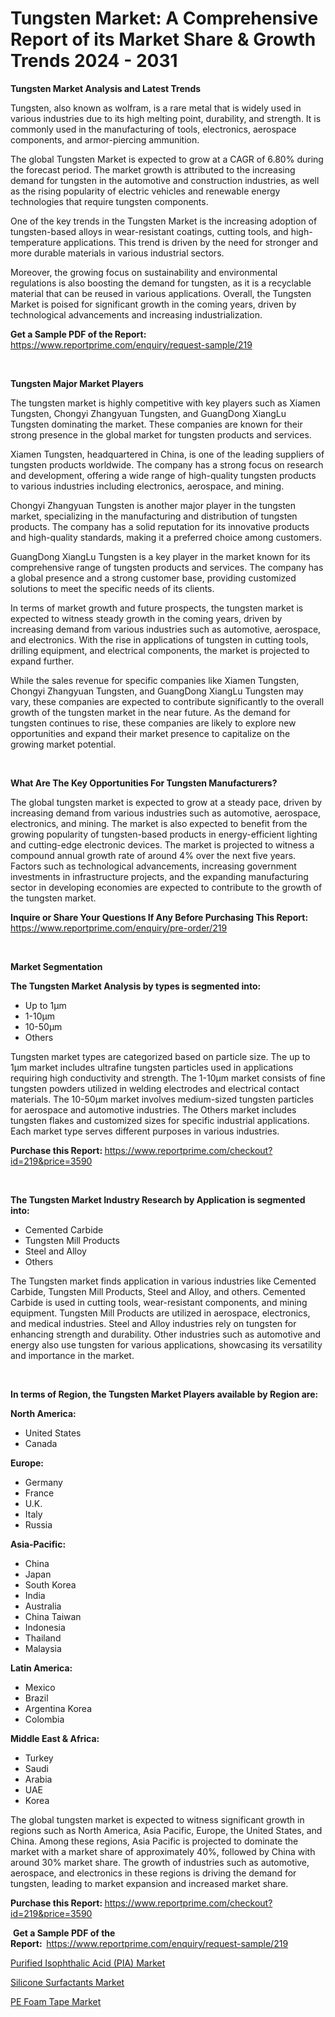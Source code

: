 <p><h1>Tungsten Market: A Comprehensive Report of its Market Share & Growth Trends 2024 - 2031</h1></p><p><strong>Tungsten Market Analysis and Latest Trends</strong></p>
<p><p>Tungsten, also known as wolfram, is a rare metal that is widely used in various industries due to its high melting point, durability, and strength. It is commonly used in the manufacturing of tools, electronics, aerospace components, and armor-piercing ammunition.</p><p>The global Tungsten Market is expected to grow at a CAGR of 6.80% during the forecast period. The market growth is attributed to the increasing demand for tungsten in the automotive and construction industries, as well as the rising popularity of electric vehicles and renewable energy technologies that require tungsten components.</p><p>One of the key trends in the Tungsten Market is the increasing adoption of tungsten-based alloys in wear-resistant coatings, cutting tools, and high-temperature applications. This trend is driven by the need for stronger and more durable materials in various industrial sectors.</p><p>Moreover, the growing focus on sustainability and environmental regulations is also boosting the demand for tungsten, as it is a recyclable material that can be reused in various applications. Overall, the Tungsten Market is poised for significant growth in the coming years, driven by technological advancements and increasing industrialization.</p></p>
<p><strong>Get a Sample PDF of the Report:&nbsp;</strong> <a href="https://www.reportprime.com/enquiry/request-sample/219">https://www.reportprime.com/enquiry/request-sample/219</a></p>
<p>&nbsp;</p>
<p><strong>Tungsten Major Market Players</strong></p>
<p><p>The tungsten market is highly competitive with key players such as Xiamen Tungsten, Chongyi Zhangyuan Tungsten, and GuangDong XiangLu Tungsten dominating the market. These companies are known for their strong presence in the global market for tungsten products and services.</p><p>Xiamen Tungsten, headquartered in China, is one of the leading suppliers of tungsten products worldwide. The company has a strong focus on research and development, offering a wide range of high-quality tungsten products to various industries including electronics, aerospace, and mining.</p><p>Chongyi Zhangyuan Tungsten is another major player in the tungsten market, specializing in the manufacturing and distribution of tungsten products. The company has a solid reputation for its innovative products and high-quality standards, making it a preferred choice among customers.</p><p>GuangDong XiangLu Tungsten is a key player in the market known for its comprehensive range of tungsten products and services. The company has a global presence and a strong customer base, providing customized solutions to meet the specific needs of its clients.</p><p>In terms of market growth and future prospects, the tungsten market is expected to witness steady growth in the coming years, driven by increasing demand from various industries such as automotive, aerospace, and electronics. With the rise in applications of tungsten in cutting tools, drilling equipment, and electrical components, the market is projected to expand further.</p><p>While the sales revenue for specific companies like Xiamen Tungsten, Chongyi Zhangyuan Tungsten, and GuangDong XiangLu Tungsten may vary, these companies are expected to contribute significantly to the overall growth of the tungsten market in the near future. As the demand for tungsten continues to rise, these companies are likely to explore new opportunities and expand their market presence to capitalize on the growing market potential.</p></p>
<p>&nbsp;</p>
<p><strong>What Are The Key Opportunities For Tungsten Manufacturers?</strong></p>
<p><p>The global tungsten market is expected to grow at a steady pace, driven by increasing demand from various industries such as automotive, aerospace, electronics, and mining. The market is also expected to benefit from the growing popularity of tungsten-based products in energy-efficient lighting and cutting-edge electronic devices. The market is projected to witness a compound annual growth rate of around 4% over the next five years. Factors such as technological advancements, increasing government investments in infrastructure projects, and the expanding manufacturing sector in developing economies are expected to contribute to the growth of the tungsten market.</p></p>
<p><strong>Inquire or Share Your Questions If Any Before Purchasing This Report:</strong> <a href="https://www.reportprime.com/enquiry/pre-order/219">https://www.reportprime.com/enquiry/pre-order/219</a></p>
<p>&nbsp;</p>
<p><strong>Market Segmentation</strong></p>
<p><strong>The Tungsten Market Analysis by types is segmented into:</strong></p>
<p><ul><li>Up to 1μm</li><li>1-10μm</li><li>10-50μm</li><li>Others</li></ul></p>
<p><p>Tungsten market types are categorized based on particle size. The up to 1μm market includes ultrafine tungsten particles used in applications requiring high conductivity and strength. The 1-10μm market consists of fine tungsten powders utilized in welding electrodes and electrical contact materials. The 10-50μm market involves medium-sized tungsten particles for aerospace and automotive industries. The Others market includes tungsten flakes and customized sizes for specific industrial applications. Each market type serves different purposes in various industries.</p></p>
<p><strong>Purchase this Report:&nbsp;</strong><a href="https://www.reportprime.com/checkout?id=219&price=3590">https://www.reportprime.com/checkout?id=219&price=3590</a></p>
<p>&nbsp;</p>
<p><strong>The Tungsten Market Industry Research by Application is segmented into:</strong></p>
<p><ul><li>Cemented Carbide</li><li>Tungsten Mill Products</li><li>Steel and Alloy</li><li>Others</li></ul></p>
<p><p>The Tungsten market finds application in various industries like Cemented Carbide, Tungsten Mill Products, Steel and Alloy, and others. Cemented Carbide is used in cutting tools, wear-resistant components, and mining equipment. Tungsten Mill Products are utilized in aerospace, electronics, and medical industries. Steel and Alloy industries rely on tungsten for enhancing strength and durability. Other industries such as automotive and energy also use tungsten for various applications, showcasing its versatility and importance in the market.</p></p>
<p>&nbsp;</p>
<p><strong>In terms of Region, the Tungsten Market Players available by Region are:</strong></p>
<p>
    <p> <strong> North America: </strong>
        <ul>
            <li>United States</li>
            <li>Canada</li>
        </ul>
        </p> 
    <p> <strong> Europe: </strong>
        <ul>
            <li>Germany</li>
            <li>France</li>
            <li>U.K.</li>
            <li>Italy</li>
            <li>Russia</li>
        </ul>
        </p> 
    <p> <strong> Asia-Pacific: </strong>
        <ul>
            <li>China</li>
            <li>Japan</li>
            <li>South Korea</li>
            <li>India</li>
            <li>Australia</li>
            <li>China Taiwan</li>
            <li>Indonesia</li>
            <li>Thailand</li>
            <li>Malaysia</li>
        </ul>
        </p> 
    <p> <strong> Latin America: </strong>
        <ul>
            <li>Mexico</li>
            <li>Brazil</li>
            <li>Argentina Korea</li>
            <li>Colombia</li>
        </ul>
        </p> 
    <p> <strong> Middle East & Africa: </strong>
        <ul>
            <li>Turkey</li>
            <li>Saudi</li>
            <li>Arabia</li>
            <li>UAE</li>
            <li>Korea</li>
        </ul>
    </p>
    </p>
<p><p>The global tungsten market is expected to witness significant growth in regions such as North America, Asia Pacific, Europe, the United States, and China. Among these regions, Asia Pacific is projected to dominate the market with a market share of approximately 40%, followed by China with around 30% market share. The growth of industries such as automotive, aerospace, and electronics in these regions is driving the demand for tungsten, leading to market expansion and increased market share.</p></p>
<p><strong>Purchase this Report: </strong><a href="https://www.reportprime.com/checkout?id=219&price=3590">https://www.reportprime.com/checkout?id=219&price=3590</a></p>
<p>&nbsp;<strong>Get a Sample PDF of the Report:&nbsp;&nbsp;</strong><a href="https://www.reportprime.com/enquiry/request-sample/219">https://www.reportprime.com/enquiry/request-sample/219</a></p>
<p><strong></strong></p>
<p><p><a href="https://view.publitas.com/reportprime-1/global-purified-isophthalic-acid-pia-market-size-and-market-trends-insights-and-projections-from-2023-to-2030/">Purified Isophthalic Acid (PIA) Market</a></p><p><a href="https://github.com/edytherolanlouisejk1miz0wig/Market-Research-Report-List-1/blob/main/silicone-surfactants-market.md">Silicone Surfactants Market</a></p><p><a href="https://github.com/peachesmcdowel1/Market-Research-Report-List-1/blob/main/pe-foam-tape-market.md">PE Foam Tape Market</a></p></p>